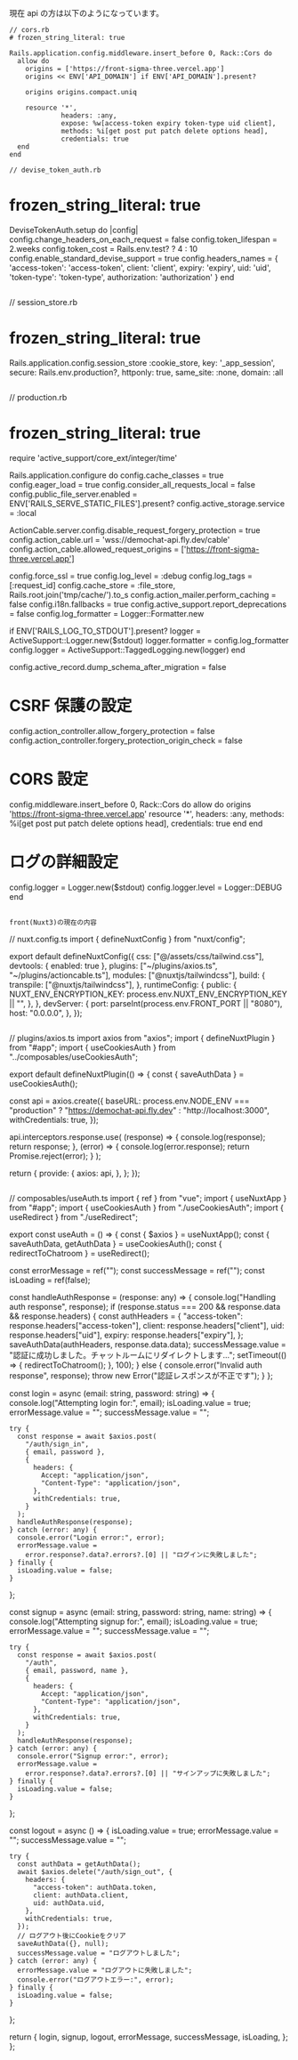 現在 api の方は以下のようになっています。

```
// cors.rb
# frozen_string_literal: true

Rails.application.config.middleware.insert_before 0, Rack::Cors do
  allow do
    origins = ['https://front-sigma-three.vercel.app']
    origins << ENV['API_DOMAIN'] if ENV['API_DOMAIN'].present?

    origins origins.compact.uniq

    resource '*',
             headers: :any,
             expose: %w[access-token expiry token-type uid client],
             methods: %i[get post put patch delete options head],
             credentials: true
  end
end
```

```
// devise_token_auth.rb
```

# frozen_string_literal: true

DeviseTokenAuth.setup do |config|
config.change_headers_on_each_request = false
config.token_lifespan = 2.weeks
config.token_cost = Rails.env.test? ? 4 : 10
config.enable_standard_devise_support = true
config.headers_names = {
'access-token': 'access-token',
client: 'client',
expiry: 'expiry',
uid: 'uid',
'token-type': 'token-type',
authorization: 'authorization'
}
end

```

```

// session_store.rb

# frozen_string_literal: true

Rails.application.config.session_store :cookie_store,
key: '\_app_session',
secure: Rails.env.production?,
httponly: true,
same_site: :none,
domain: :all

```

```

// production.rb

# frozen_string_literal: true

require 'active_support/core_ext/integer/time'

Rails.application.configure do
config.cache_classes = true
config.eager_load = true
config.consider_all_requests_local = false
config.public_file_server.enabled = ENV['RAILS_SERVE_STATIC_FILES'].present?
config.active_storage.service = :local

ActionCable.server.config.disable_request_forgery_protection = true
config.action_cable.url = 'wss://demochat-api.fly.dev/cable'
config.action_cable.allowed_request_origins = ['https://front-sigma-three.vercel.app']

config.force_ssl = true
config.log_level = :debug
config.log_tags = [:request_id]
config.cache_store = :file_store, Rails.root.join('tmp/cache/').to_s
config.action_mailer.perform_caching = false
config.i18n.fallbacks = true
config.active_support.report_deprecations = false
config.log_formatter = Logger::Formatter.new

if ENV['RAILS_LOG_TO_STDOUT'].present?
logger = ActiveSupport::Logger.new($stdout)
logger.formatter = config.log_formatter
config.logger = ActiveSupport::TaggedLogging.new(logger)
end

config.active_record.dump_schema_after_migration = false

# CSRF 保護の設定

config.action_controller.allow_forgery_protection = false
config.action_controller.forgery_protection_origin_check = false

# CORS 設定

config.middleware.insert_before 0, Rack::Cors do
allow do
origins 'https://front-sigma-three.vercel.app'
resource '\*',
headers: :any,
methods: %i[get post put patch delete options head],
credentials: true
end
end

# ログの詳細設定

config.logger = Logger.new($stdout)
config.logger.level = Logger::DEBUG
end

```

front(Nuxt3)の現在の内容
```

// nuxt.config.ts
import { defineNuxtConfig } from "nuxt/config";

export default defineNuxtConfig({
css: ["@/assets/css/tailwind.css"],
devtools: { enabled: true },
plugins: ["~/plugins/axios.ts", "~/plugins/actioncable.ts"],
modules: ["@nuxtjs/tailwindcss"],
build: {
transpile: ["@nuxtjs/tailwindcss"],
},
runtimeConfig: {
public: {
NUXT_ENV_ENCRYPTION_KEY: process.env.NUXT_ENV_ENCRYPTION_KEY || "",
},
},
devServer: {
port: parseInt(process.env.FRONT_PORT || "8080"),
host: "0.0.0.0",
},
});

```

```

// plugins/axios.ts
import axios from "axios";
import { defineNuxtPlugin } from "#app";
import { useCookiesAuth } from "../composables/useCookiesAuth";

export default defineNuxtPlugin(() => {
const { saveAuthData } = useCookiesAuth();

const api = axios.create({
baseURL:
process.env.NODE_ENV === "production"
? "https://demochat-api.fly.dev"
: "http://localhost:3000",
withCredentials: true,
});

api.interceptors.response.use(
(response) => {
console.log(response);
return response;
},
(error) => {
console.log(error.response);
return Promise.reject(error);
}
);

return {
provide: {
axios: api,
},
};
});

```

```

// composables/useAuth.ts
import { ref } from "vue";
import { useNuxtApp } from "#app";
import { useCookiesAuth } from "./useCookiesAuth";
import { useRedirect } from "./useRedirect";

export const useAuth = () => {
const { $axios } = useNuxtApp();
const { saveAuthData, getAuthData } = useCookiesAuth();
const { redirectToChatroom } = useRedirect();

const errorMessage = ref("");
const successMessage = ref("");
const isLoading = ref(false);

const handleAuthResponse = (response: any) => {
console.log("Handling auth response", response);
if (response.status === 200 && response.data && response.headers) {
const authHeaders = {
"access-token": response.headers["access-token"],
client: response.headers["client"],
uid: response.headers["uid"],
expiry: response.headers["expiry"],
};
saveAuthData(authHeaders, response.data.data);
successMessage.value =
"認証に成功しました。チャットルームにリダイレクトします...";
setTimeout(() => {
redirectToChatroom();
}, 100);
} else {
console.error("Invalid auth response", response);
throw new Error("認証レスポンスが不正です");
}
};

const login = async (email: string, password: string) => {
console.log("Attempting login for:", email);
isLoading.value = true;
errorMessage.value = "";
successMessage.value = "";

    try {
      const response = await $axios.post(
        "/auth/sign_in",
        { email, password },
        {
          headers: {
            Accept: "application/json",
            "Content-Type": "application/json",
          },
          withCredentials: true,
        }
      );
      handleAuthResponse(response);
    } catch (error: any) {
      console.error("Login error:", error);
      errorMessage.value =
        error.response?.data?.errors?.[0] || "ログインに失敗しました";
    } finally {
      isLoading.value = false;
    }

};

const signup = async (email: string, password: string, name: string) => {
console.log("Attempting signup for:", email);
isLoading.value = true;
errorMessage.value = "";
successMessage.value = "";

    try {
      const response = await $axios.post(
        "/auth",
        { email, password, name },
        {
          headers: {
            Accept: "application/json",
            "Content-Type": "application/json",
          },
          withCredentials: true,
        }
      );
      handleAuthResponse(response);
    } catch (error: any) {
      console.error("Signup error:", error);
      errorMessage.value =
        error.response?.data?.errors?.[0] || "サインアップに失敗しました";
    } finally {
      isLoading.value = false;
    }

};

const logout = async () => {
isLoading.value = true;
errorMessage.value = "";
successMessage.value = "";

    try {
      const authData = getAuthData();
      await $axios.delete("/auth/sign_out", {
        headers: {
          "access-token": authData.token,
          client: authData.client,
          uid: authData.uid,
        },
        withCredentials: true,
      });
      // ログアウト後にCookieをクリア
      saveAuthData({}, null);
      successMessage.value = "ログアウトしました";
    } catch (error: any) {
      errorMessage.value = "ログアウトに失敗しました";
      console.error("ログアウトエラー:", error);
    } finally {
      isLoading.value = false;
    }

};

return {
login,
signup,
logout,
errorMessage,
successMessage,
isLoading,
};
};

```

```
